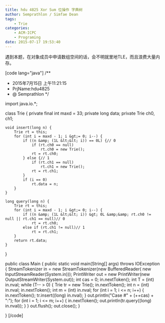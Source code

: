 ```yaml
---
title: hdu 4825 Xor Sum 位操作 字典树
author: Semprathlon / Simfae Dean
tags:
	- Trie
categories:
	- ACM-ICPC
	- Programing
date: 2015-07-17 19:53:40
---
```

遇到本题，在对象成员中申请数组空间的话，会不明就里地TLE，而且浪费大量内存。

[code lang="java"]
/**
 * 2015年7月15日 上午11:21:15
 * PrjName:hdu4825
 * @ Semprathlon
 */

import java.io.*;

class Trie {
    private final int maxd = 33;
    private long data;
    private Trie ch0, ch1;

    void insert(long n) {
        Trie rt = this;
        for (int i = maxd - 1; i &gt;= 0; i--) {
            if ((n &amp; (1L &lt;&lt; i)) == 0L) {// 0
                if (rt.ch0 == null)
                    rt.ch0 = new Trie();
                rt = rt.ch0;
            } else {// 1
                if (rt.ch1 == null)
                    rt.ch1 = new Trie();
                rt = rt.ch1;
            }
            if (i == 0)
                rt.data = n;
        }
    }

    long query(long n) {
        Trie rt = this;
        for (int i = maxd - 1; i &gt;= 0; i--) {
            if ((n &amp; (1L &lt;&lt; i)) &gt; 0L &amp;&amp; rt.ch0 != null || rt.ch1 == null)// 0
                rt = rt.ch0;
            else if (rt.ch1 != null)// 1
                rt = rt.ch1;
        }
        return rt.data;
    }
}

public class Main {
    public static void main(String[] args) throws IOException {
        StreamTokenizer in = new StreamTokenizer(new BufferedReader(
                new InputStreamReader(System.in)));
        PrintWriter out = new PrintWriter(new OutputStreamWriter(System.out));
        int cas = 0;
        in.nextToken();
        int T = (int) in.nval;
        while (T-- &gt; 0) {
            Trie tr = new Trie();
            in.nextToken();
            int n = (int) in.nval;
            in.nextToken();
            int m = (int) in.nval;
            for (int i = 1; i &lt;= n; i++) {
                in.nextToken();
                tr.insert((long) in.nval);
            }
            out.println(&quot;Case #&quot; + (++cas) + &quot;:&quot;);
            for (int i = 1; i &lt;= m; i++) {
                in.nextToken();
                out.println(tr.query((long) in.nval));
            }
        }
        out.flush();
        out.close();
    }

}
[/code]